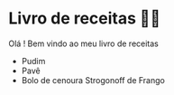 # Livro de receitas :man_cook:

Olá ! Bem vindo ao meu livro de receitas

- Pudim
- Pavê
- Bolo de cenoura Strogonoff de Frango
